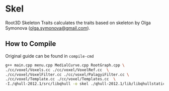 # Skel

Root3D Skeleton Traits calculates the traits based on skeleton by Olga Symonova (olga.symonova@gmail.com).

## How to Compile
Original guide can be found in `compile-cmd`

```bash
g++ main.cpp menu.cpp MedialCurve.cpp RootGraph.cpp \ 
./cc/voxel/Voxels.cc ./cc/voxel/VoxelRef.cc  \
./cc/voxel/VoxelFilter.cc ./cc/voxel/PalagyiFilter.cc \
./cc/voxel/Template.cc ./cc/voxel/Templates.cc  \
-I./qhull-2012.1/src/libqhull -o skel ./qhull-2012.1/lib/libqhullstatic.a
```